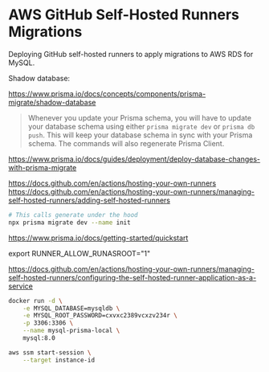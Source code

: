 # AWS GitHub Self-Hosted Runners Migrations

Deploying GitHub self-hosted runners to apply migrations to AWS RDS for MySQL.

Shadow database:

https://www.prisma.io/docs/concepts/components/prisma-migrate/shadow-database



> Whenever you update your Prisma schema, you will have to update your database schema using either `prisma migrate dev` or `prisma db push`. This will keep your database schema in sync with your Prisma schema. The commands will also regenerate Prisma Client.


https://www.prisma.io/docs/guides/deployment/deploy-database-changes-with-prisma-migrate


https://docs.github.com/en/actions/hosting-your-own-runners
https://docs.github.com/en/actions/hosting-your-own-runners/managing-self-hosted-runners/adding-self-hosted-runners

```sh
# This calls generate under the hood
npx prisma migrate dev --name init
```

https://www.prisma.io/docs/getting-started/quickstart


export RUNNER_ALLOW_RUNASROOT="1"

https://docs.github.com/en/actions/hosting-your-own-runners/managing-self-hosted-runners/configuring-the-self-hosted-runner-application-as-a-service

```sh
docker run -d \
    -e MYSQL_DATABASE=mysqldb \
    -e MYSQL_ROOT_PASSWORD=cxvxc2389vcxzv234r \
    -p 3306:3306 \
    --name mysql-prisma-local \
    mysql:8.0
```

```sh
aws ssm start-session \
    --target instance-id
```
